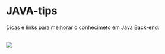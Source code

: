 # JAVA-tips




Dicas e links para melhorar o conhecimeto em Java Back-end:
<br>
<br>

<a href= "https://docs.oracle.com/javase/tutorial/java/TOC.html" target="_blank">
   <img src="https://img.shields.io/badge/-LinkedIn-blue?style=plastic-square&logo=Linkedin&logoColor=white"/>
</a>
